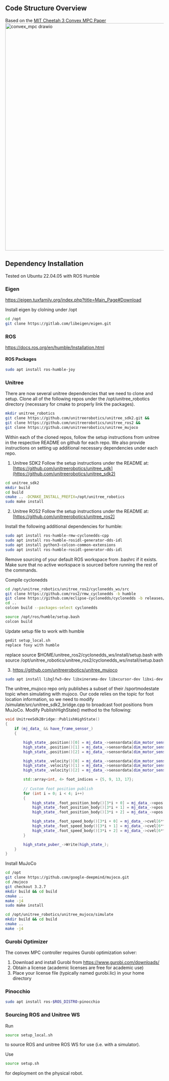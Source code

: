 ## Code Structure Overview

Based on the [MIT Cheetah 3 Convex MPC Paper](https://dspace.mit.edu/bitstream/handle/1721.1/138000/convex_mpc_2fix.pdf)
<img width="850" height="722" alt="convex_mpc drawio" src="https://github.com/user-attachments/assets/653ca62d-42d8-4f11-9472-3d542dfe1611" />


## Dependency Installation
Tested on Ubuntu 22.04.05 with ROS Humble



### Eigen
https://eigen.tuxfamily.org/index.php?title=Main_Page#Download

Install eigen by clolning under /opt

```bash
cd /opt
git clone https://gitlab.com/libeigen/eigen.git
```

### ROS
https://docs.ros.org/en/humble/Installation.html

#### ROS Packages
```bash
sudo apt install ros-humble-joy
```

### Unitree


There are now several unitree dependencies that we need to clone and setup. Clone all of the following repos under the /opt/unitree_robotics directory (necessary for cmake to properly link the packages). 

```bash
mkdir unitree_robotics
git clone https://github.com/unitreerobotics/unitree_sdk2.git &&
git clone https://github.com/unitreerobotics/unitree_ros2 && 
git clone https://github.com/unitreerobotics/unitree_mujoco
```

Within each of the cloned repos, follow the setup instructions from unitree in the respective README on github for each repo. We also provide instructions on setting up additional necessary dependencies under each repo.

1. Unitree SDK2
Follow the setup instructions under the README at: [https://github.com/unitreerobotics/unitree_sdk](https://github.com/unitreerobotics/unitree_sdk2)

```bash
cd unitree_sdk2
mkdir build
cd build
cmake .. -DCMAKE_INSTALL_PREFIX=/opt/unitree_robotics
sudo make install
```

2. Unitree ROS2
Follow the setup instructions under the README at: [https://github.com/unitreerobotics/unitree_ros2]

Install the following additional dependencies for humble:
```bash
sudo apt install ros-humble-rmw-cyclonedds-cpp
sudo apt install ros-humble-rosidl-generator-dds-idl
sudo apt install python3-colcon-common-extensions
sudo apt install ros-humble-rosidl-generator-dds-idl
```

Remove sourcing of your default ROS workspace from .bashrc if it exists. Make sure that no active workspace is sourced before running the rest of the commands.

Compile cyclonedds
```bash
cd /opt/unitree_robotics/unitree_ros2/cyclonedds_ws/src
git clone https://github.com/ros2/rmw_cyclonedds -b humble
git clone https://github.com/eclipse-cyclonedds/cyclonedds -b releases/0.10.x 
cd ..
colcon build --packages-select cyclonedds
```

```bash
source /opt/ros/humble/setup.bash 
colcon build
```

Update setup file to work with humble
```bash
gedit setup_local.sh
replace foxy with humble
```
replace source $HOME/unitree_ros2/cyclonedds_ws/install/setup.bash with source /opt/unitree_robotics/unitree_ros2/cyclonedds_ws/install/setup.bash

3. https://github.com/unitreerobotics/unitree_mujoco

```bash
sudo apt install libglfw3-dev libxinerama-dev libxcursor-dev libxi-dev libyaml-cpp-dev
```


The unitree_mujoco repo only publishes a subset of their /sportmodestate topic when simulating with mujoco. Our code relies on the topic for foot location information, so we need to modify /simulate/src/unitree_sdk2_bridge.cpp to broadcast foot positions from MuJoCo. Modify PublishHighState() method to the following:
```cpp
void UnitreeSdk2Bridge::PublishHighState()
{
    if (mj_data_ && have_frame_sensor_)
    {

        high_state_.position()[0] = mj_data_->sensordata[dim_motor_sensor_ + 10];
        high_state_.position()[1] = mj_data_->sensordata[dim_motor_sensor_ + 11];
        high_state_.position()[2] = mj_data_->sensordata[dim_motor_sensor_ + 12];

        high_state_.velocity()[0] = mj_data_->sensordata[dim_motor_sensor_ + 13];
        high_state_.velocity()[1] = mj_data_->sensordata[dim_motor_sensor_ + 14];
        high_state_.velocity()[2] = mj_data_->sensordata[dim_motor_sensor_ + 15];

        std::array<int, 4> foot_indices = {5, 9, 13, 17};
        
        // Custom foot position publish
        for (int i = 0; i < 4; i++)
        {
            high_state_.foot_position_body()[3*i + 0] = mj_data_->xpos[3*foot_indices[i] + 0];
            high_state_.foot_position_body()[3*i + 1] = mj_data_->xpos[3*foot_indices[i] + 1];
            high_state_.foot_position_body()[3*i + 2] = mj_data_->xpos[3*foot_indices[i] + 2];

            high_state_.foot_speed_body()[3*i + 0] = mj_data_->cvel[6*foot_indices[i] + 3]; // vx
            high_state_.foot_speed_body()[3*i + 1] = mj_data_->cvel[6*foot_indices[i] + 4]; // vy
            high_state_.foot_speed_body()[3*i + 2] = mj_data_->cvel[6*foot_indices[i] + 5]; // vz
        }

        high_state_puber_->Write(high_state_);
    }
}
```

Install MuJoCo
```bash
cd /opt
git clone https://github.com/google-deepmind/mujoco.git
cd /mujoco
git checkout 3.2.7
mkdir build && cd build
cmake ..
make -j4
sudo make install
```
```bash
cd /opt/unitree_robotics/unitree_mujoco/simulate
mkdir build && cd build
cmake ..
make -j4
```

### Gurobi Optimizer
The convex MPC controller requires Gurobi optimization solver:

1. Download and install Gurobi from https://www.gurobi.com/downloads/
2. Obtain a license (academic licenses are free for academic use)
3. Place your license file (typically named gurobi.lic) in your home directory
<!-- 4. Set the environment variable before running:
   ```bash
   export GRB_LICENSE_FILE="/home/daniel/gurobi.lic"
   ```
5. For persistent setup, add to your .bashrc:
   ```bash
   echo 'export GRB_LICENSE_FILE="/home/daniel/gurobi.lic"' >> ~/.bashrc
   source ~/.bashrc
   ``` -->

### Pinocchio
```bash
sudo apt install ros-$ROS_DISTRO-pinocchio
```

### Sourcing ROS and Unitree WS
Run
```bash
source setup_local.sh
```
to source ROS and unitree ROS WS for use (i.e. with a simulator). 

Use 
```bash
source setup.sh
```
for deployment on the physical robot.

